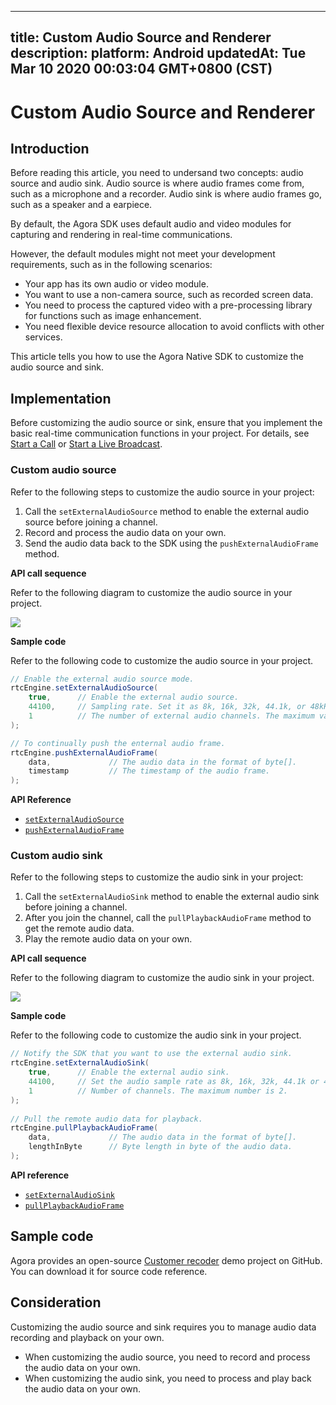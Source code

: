 
---
title: Custom Audio Source and Renderer
description: 
platform: Android
updatedAt: Tue Mar 10 2020 00:03:04 GMT+0800 (CST)
---
# Custom Audio Source and Renderer
## Introduction

Before reading this article, you need to undersand two concepts: audio source and audio sink. Audio source is where audio frames come from, such as a microphone and a recorder. Audio sink is where audio frames go, such as a speaker and a earpiece.

By default, the Agora SDK uses default audio and video modules for capturing and rendering in real-time communications. 

However, the default modules might not meet your development requirements, such as in the following scenarios:

- Your app has its own audio or video module.
- You want to use a non-camera source, such as recorded screen data.
- You need to process the captured video with a pre-processing library for functions such as image enhancement.
- You need flexible device resource allocation to avoid conflicts with other services.

This article tells you how to use the Agora Native SDK to customize the audio source and sink.

## Implementation

Before customizing the audio source or sink, ensure that you implement the basic real-time communication functions in your project. For details, see [Start a Call](../../en/Voice/start_call_android.md) or [Start a Live Broadcast](../../en/Voice/start_live_android.md).

### Custom audio source

Refer to the following steps to customize the audio source in your project:

1. Call the `setExternalAudioSource` method to enable the external audio source before joining a channel.
2. Record and process the audio data on your own.
3. Send the audio data back to the SDK using the `pushExternalAudioFrame` method.

**API call sequence**

Refer to the following diagram to customize the audio source in your project.

![](https://web-cdn.agora.io/docs-files/1568968141511)

**Sample code**

Refer to the following code to customize the audio source in your project.

```java
// Enable the external audio source mode.
rtcEngine.setExternalAudioSource(
	true,      // Enable the external audio source.
	44100,     // Sampling rate. Set it as 8k, 16k, 32k, 44.1k, or 48kHz.
	1          // The number of external audio channels. The maximum value is 2.
);

// To continually push the enternal audio frame.
rtcEngine.pushExternalAudioFrame(
	data,             // The audio data in the format of byte[].
	timestamp         // The timestamp of the audio frame.
);
```

**API Reference**
- [`setExternalAudioSource`](https://docs.agora.io/en/Voice/API%20Reference/java/classio_1_1agora_1_1rtc_1_1_rtc_engine.html#a5e5630afd7104ee7be8b246ae004efb3) 
-   [`pushExternalAudioFrame`](https://docs.agora.io/en/Voice/API%20Reference/java/classio_1_1agora_1_1rtc_1_1_rtc_engine.html#a9e219a679d066cfc2544b5e8f9d4d69f)

### Custom audio sink

Refer to the following steps to customize the audio sink in your project:

1. Call the `setExternalAudioSink` method to enable the external audio sink before joining a channel.
2. After you join the channel, call the `pullPlaybackAudioFrame` method to get the remote audio data.
3. Play the remote audio data on your own.

**API call sequence**

Refer to the following diagram to customize the audio sink in your project.

![](https://web-cdn.agora.io/docs-files/1569378513078)

**Sample code**

Refer to the following code to customize the audio sink in your project.

```java
// Notify the SDK that you want to use the external audio sink.
rtcEngine.setExternalAudioSink(
    true,      // Enable the external audio sink.
    44100,     // Set the audio sample rate as 8k, 16k, 32k, 44.1k or 48kHz.
    1          // Number of channels. The maximum number is 2.
);
 
// Pull the remote audio data for playback.
rtcEngine.pullPlaybackAudioFrame(
    data,             // The audio data in the format of byte[].
    lengthInByte      // Byte length in byte of the audio data.
);
```

**API reference**

- [`setExternalAudioSink`](https://docs.agora.io/en/Voice/API%20Reference/java/classio_1_1agora_1_1rtc_1_1_rtc_engine.html#a270c0607d443790e92cdbd0d45ba1732)
- [`pullPlaybackAudioFrame`](https://docs.agora.io/en/Voice/API%20Reference/java/classio_1_1agora_1_1rtc_1_1_rtc_engine.html#ae15064944870692e9a0a59fdc87654c4)

## Sample code

Agora provides an open-source [Customer recoder](https://github.com/AgoraIO/Advanced-Audio/tree/dev/3.1.0_android/Advanced-Audio-Android/sample-custom-recorder/) demo project on GitHub. You can download it for source code reference.

## Consideration

Customizing the audio source and sink requires you to manage audio data recording and playback on your own.

- When customizing the audio source, you need to record and process the audio data on your own.
- When customizing the audio sink, you need to process and play back the audio data on your own.
